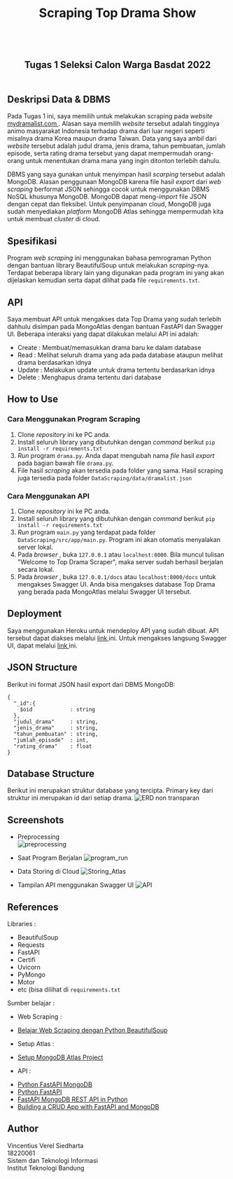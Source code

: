 <h1 align="center">
  <br>
  Scraping Top Drama Show
  <br>
  <br>
</h1>

<h2 align="center">
  <br>
  Tugas 1 Seleksi Calon Warga Basdat 2022
  <br>
  <br>
</h2>

## Deskripsi Data & DBMS
Pada Tugas 1 ini, saya memilih untuk melakukan scraping pada <em> website </em> <a href='https://mydramalist.com/search?adv=titles&ty=68,83&so=top&page=1'>            mydramalist.com </a>. Alasan saya memilih <em> website </em> tersebut adalah tingginya animo masyarakat Indonesia terhadap drama dari luar negeri seperti misalnya      drama Korea maupun drama Taiwan. Data yang saya ambil dari <em> website </em> tersebut adalah judul drama, jenis drama, tahun pembuatan, jumlah episode, serta          rating drama tersebut yang dapat mempermudah orang-orang untuk menentukan drama mana yang ingin ditonton terlebih dahulu.
 
DBMS yang saya gunakan untuk menyimpan hasil <em> scarping </em> tersebut adalah MongoDB. Alasan penggunaan MongoDB karena file hasil <em> export </em> dari <em> web scraping </em> berformat JSON sehingga cocok untuk menggunakan DBMS NoSQL khusunya MongoDB. MongoDB dapat meng-<em>import</em> file JSON dengan cepat dan fleksibel. Untuk penyimpanan cloud, MongoDB juga sudah menyediakan <em> platform </em> MongoDB Atlas sehingga mempermudah kita untuk membuat <em> cluster </em> di cloud.

## Spesifikasi
Program <em> web scraping </em> ini menggunakan bahasa pemrograman Python dengan bantuan library BeautifulSoup untuk melakukan <em>scraping</em>-nya. Terdapat beberapa library lain yang digunakan pada program ini yang akan dijelaskan kemudian serta dapat dilihat pada file `requirements.txt`.

## API
Saya membuat API untuk mengakses data Top Drama yang sudah terlebih dahhulu disimpan pada MongoAtlas dengan bantuan FastAPI dan Swagger UI. Beberapa interaksi yang dapat dilakukan melalui API ini adalah:

* Create : Membuat/memasukkan drama baru ke dalam database
* Read : Melihat seluruh drama yang ada pada database ataupun melihat drama berdasarkan idnya
* Update : Melakukan update untuk drama tertentu berdasarkan idnya
* Delete : Menghapus drama tertentu dari database

## How to Use
### Cara Menggunakan Program Scraping
1. Clone <em> repository </em> ini ke PC anda.
2. Install seluruh library yang dibutuhkan dengan <em>command</em> berikut `pip install -r requirements.txt`
3. <em> Run </em> program `drama.py`. Anda dapat mengubah nama <em> file </em> hasil <em> export </em> pada bagian bawah file `drama.py`.
4. File hasil <em> scraping </em> akan tersedia pada folder yang sama. Hasil scraping juga tersedia pada folder `DataScraping/data/dramalist.json`

### Cara Menggunakan API
1. Clone <em> repository </em> ini ke PC anda.
2. Install seluruh library yang dibutuhkan dengan <em>command</em> berikut `pip install -r requirements.txt`
3. <em> Run </em> program `main.py` yang terdapat pada folder `DataScraping/src/app/main.py`. Program ini akan otomatis menyalakan server lokal.
4. Pada <em> browser </em>, buka `127.0.0.1` atau `localhost:8000`. Bila muncul tulisan "Welcome to Top Drama Scraper", maka server sudah berhasil berjalan secara lokal.
5. Pada <em> browser </em>, buka `127.0.0.1/docs` atau `localhost:8000/docs` untuk mengakses Swagger UI. Anda bisa mengakses database Top Drama yang berada pada MongoAtlas melalui Swagger UI tersebut.

## Deployment
Saya menggunakan Heroku untuk mendeploy API yang sudah dibuat. API tersebut dapat diakses melalui <a href='https://topdramadatabase.herokuapp.com/'> link </a> ini. Untuk mengakses langsung Swagger UI, dapat melalui <a href='https://topdramadatabase.herokuapp.com/docs'> link </a> ini.

## JSON Structure
Berikut ini format JSON hasil export dari DBMS MongoDB:

```
{
  "_id":{
    $oid            : string
  },
  "judul_drama"     : string,
  "jenis_drama"     : string,
  "tahun_pembuatan" : string,
  "jumlah_episode"  : int,
  "rating_drama"    : float
}
```

## Database Structure
Berikut ini merupakan struktur database yang tercipta. Primary key dari struktur ini merupakan id dari setiap drama.
![ERD non transparan](https://user-images.githubusercontent.com/79572039/175315450-9fae865d-8a73-4ef0-a597-32b4f85ba309.png)

## Screenshots
* Preprocessing <br>
![preprocessing](https://user-images.githubusercontent.com/79572039/175234931-ac32dcd6-6e6c-491e-9434-c3f599fa695e.png)

* Saat Program Berjalan
![program_run](https://user-images.githubusercontent.com/79572039/175234482-a2b3176e-910b-4150-8230-dc86068565dc.png)

* Data Storing di Cloud
![Storing_Atlas](https://user-images.githubusercontent.com/79572039/175235927-129a184e-4ff8-45d0-bc92-4aaaab57de1a.png)

* Tampilan API menggunakan Swagger UI
![API](https://user-images.githubusercontent.com/79572039/175236147-6598c7b8-5f15-47a9-a7e8-1d7a11c3bba3.png)

## References
Libraries :
* BeautifulSoup
* Requests
* FastAPI
* Certifi
* Uvicorn
* PyMongo
* Motor
* etc (bisa dilihat di `requirements.txt`

Sumber belajar :
* Web Scraping :
- <a href='https://www.youtube.com/watch?v=YIiYeyfo7MM&ab_channel=RifaiSlamet'> Belajar Web Scraping dengan Python BeautifulSoup </a>

* Setup Atlas :
- <a href='https://www.youtube.com/watch?v=4-fRVd1yzr0&ab_channel=prawitohudoro'> Setup MongoDB Atlas Project </a>

* API :
- <a href='https://www.youtube.com/watch?v=cJWk27W9uoY&ab_channel=MoonKidz'> Python FastAPI MongoDB </a>
- <a href='https://www.youtube.com/watch?v=SJR_60BqU08&ab_channel=MoonKidz'> Python FastAPI </a>
- <a href='https://www.youtube.com/watch?v=G7hZlOLhhMY&t=1815s&ab_channel=MaheshKariya'> FastAPI MongoDB REST API in Python </a>
- <a href='https://testdriven.io/blog/fastapi-mongo/#mongodb'> Building a CRUD App with FastAPI and MongoDB </a>

## Author
Vincentius Verel Siedharta <br>
18220061 <br>
Sistem dan Teknologi Informasi <br>
Institut Teknologi Bandung <br>

